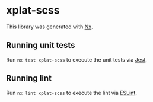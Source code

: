 # xplat-scss

This library was generated with [Nx](https://nx.dev).

## Running unit tests

Run `nx test xplat-scss` to execute the unit tests via [Jest](https://jestjs.io).

## Running lint

Run `nx lint xplat-scss` to execute the lint via [ESLint](https://eslint.org/).
